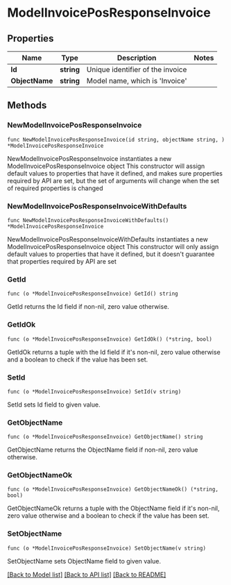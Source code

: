 # ModelInvoicePosResponseInvoice

## Properties

Name | Type | Description | Notes
------------ | ------------- | ------------- | -------------
**Id** | **string** | Unique identifier of the invoice | 
**ObjectName** | **string** | Model name, which is &#39;Invoice&#39; | 

## Methods

### NewModelInvoicePosResponseInvoice

`func NewModelInvoicePosResponseInvoice(id string, objectName string, ) *ModelInvoicePosResponseInvoice`

NewModelInvoicePosResponseInvoice instantiates a new ModelInvoicePosResponseInvoice object
This constructor will assign default values to properties that have it defined,
and makes sure properties required by API are set, but the set of arguments
will change when the set of required properties is changed

### NewModelInvoicePosResponseInvoiceWithDefaults

`func NewModelInvoicePosResponseInvoiceWithDefaults() *ModelInvoicePosResponseInvoice`

NewModelInvoicePosResponseInvoiceWithDefaults instantiates a new ModelInvoicePosResponseInvoice object
This constructor will only assign default values to properties that have it defined,
but it doesn't guarantee that properties required by API are set

### GetId

`func (o *ModelInvoicePosResponseInvoice) GetId() string`

GetId returns the Id field if non-nil, zero value otherwise.

### GetIdOk

`func (o *ModelInvoicePosResponseInvoice) GetIdOk() (*string, bool)`

GetIdOk returns a tuple with the Id field if it's non-nil, zero value otherwise
and a boolean to check if the value has been set.

### SetId

`func (o *ModelInvoicePosResponseInvoice) SetId(v string)`

SetId sets Id field to given value.


### GetObjectName

`func (o *ModelInvoicePosResponseInvoice) GetObjectName() string`

GetObjectName returns the ObjectName field if non-nil, zero value otherwise.

### GetObjectNameOk

`func (o *ModelInvoicePosResponseInvoice) GetObjectNameOk() (*string, bool)`

GetObjectNameOk returns a tuple with the ObjectName field if it's non-nil, zero value otherwise
and a boolean to check if the value has been set.

### SetObjectName

`func (o *ModelInvoicePosResponseInvoice) SetObjectName(v string)`

SetObjectName sets ObjectName field to given value.



[[Back to Model list]](../README.md#documentation-for-models) [[Back to API list]](../README.md#documentation-for-api-endpoints) [[Back to README]](../README.md)


